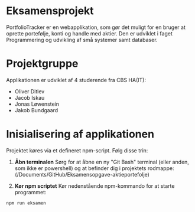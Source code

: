 # Eksamensprojekt

PortfolioTracker er en webapplikation, som gør det muligt for en bruger at oprette portefølje, konti og handle med aktier.
Den er udviklet i faget Programmering og udvikling af små systemer samt databaser.

# Projektgruppe

Applikationen er udviklet af 4 studerende fra CBS HA(IT):

- Oliver Ditlev
- Jacob Iskau
- Jonas Løwenstein
- Jakob Bundgaard

# Inisialisering af applikationen

Projektet køres via et defineret npm-script. Følg disse trin:

1. **Åbn terminalen** Sørg for at åbne en ny "Git Bash" terminal (eller anden, som ikke er powershell) og at befinder dig i projektets rodmappe: (/Documents/GitHub/Eksamensopgave-aktieportefolje)

2. **Kør npm scriptet** Kør nedenstående npm-kommando for at starte programmet:
```bash
npm run eksamen
```